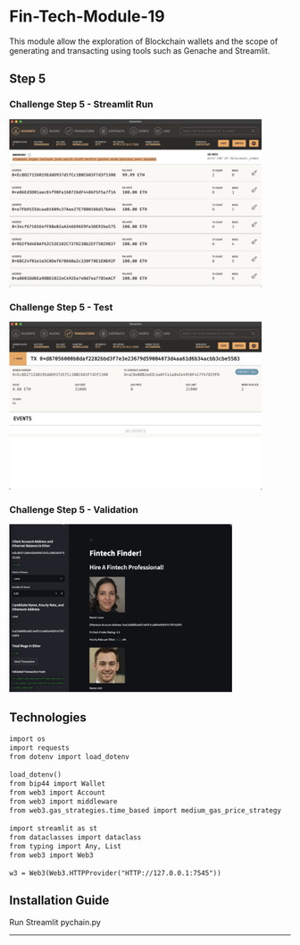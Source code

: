# Fin-Tech-Module-19

This module allow the exploration of Blockchain wallets and the scope of generating and transacting using tools such as Genache and Streamlit.

## Step 5

### Challenge Step 5 - Streamlit Run

<a href="" target="_blank" rel="noreferrer"><img src="Screen Shot 2023-07-25 at 12.28.09 PM.png" width="" height="300" alt="StreamLit UI" /></a>

### Challenge Step 5 - Test

<a href="" target="_blank" rel="noreferrer"><img src="Screen Shot 2023-07-25 at 12.28.51 PM.png" width="" height="300" alt="StreamLit UI" /></a>

### Challenge Step 5 - Validation

<a href="" target="_blank" rel="noreferrer"><img src="Screen Shot 2023-07-25 at 12.30.32 PM.png" width="" height="300" alt="StreamLit UI" /></a>

## Technologies

```
import os
import requests
from dotenv import load_dotenv

load_dotenv()
from bip44 import Wallet
from web3 import Account
from web3 import middleware
from web3.gas_strategies.time_based import medium_gas_price_strategy

import streamlit as st
from dataclasses import dataclass
from typing import Any, List
from web3 import Web3

w3 = Web3(Web3.HTTPProvider("HTTP://127.0.0.1:7545"))
```

## Installation Guide

Run Streamlit pychain.py

---

